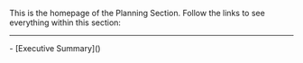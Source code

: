 This is the homepage of the Planning Section.
Follow the links to see everything within this section:
<hr>
- [Executive Summary]()
